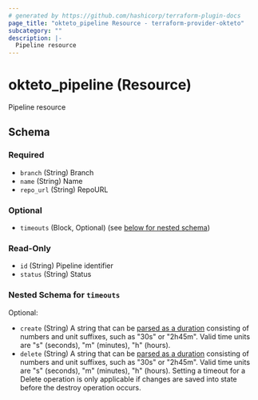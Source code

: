 ```yaml
---
# generated by https://github.com/hashicorp/terraform-plugin-docs
page_title: "okteto_pipeline Resource - terraform-provider-okteto"
subcategory: ""
description: |-
  Pipeline resource
---
```


# okteto_pipeline (Resource)

Pipeline resource



<!-- schema generated by tfplugindocs -->
## Schema

### Required

- `branch` (String) Branch
- `name` (String) Name
- `repo_url` (String) RepoURL

### Optional

- `timeouts` (Block, Optional) (see [below for nested schema](#nestedblock--timeouts))

### Read-Only

- `id` (String) Pipeline identifier
- `status` (String) Status

<a id="nestedblock--timeouts"></a>
### Nested Schema for `timeouts`

Optional:

- `create` (String) A string that can be [parsed as a duration](https://pkg.go.dev/time#ParseDuration) consisting of numbers and unit suffixes, such as "30s" or "2h45m". Valid time units are "s" (seconds), "m" (minutes), "h" (hours).
- `delete` (String) A string that can be [parsed as a duration](https://pkg.go.dev/time#ParseDuration) consisting of numbers and unit suffixes, such as "30s" or "2h45m". Valid time units are "s" (seconds), "m" (minutes), "h" (hours). Setting a timeout for a Delete operation is only applicable if changes are saved into state before the destroy operation occurs.
